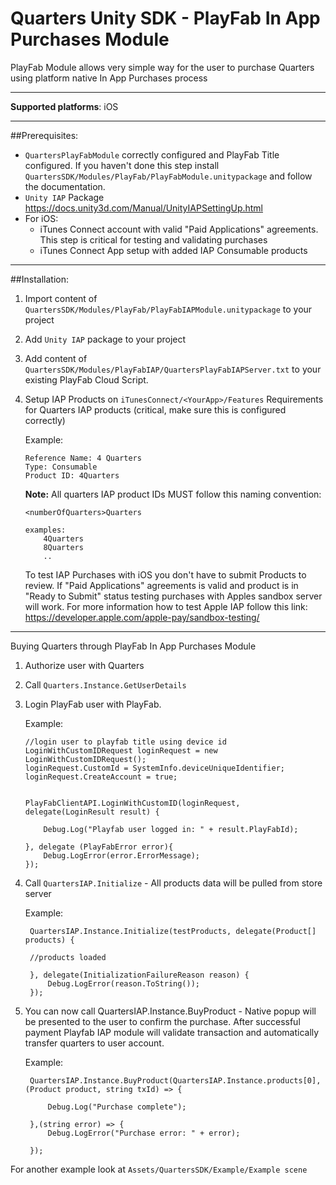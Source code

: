 # Quarters Unity SDK - PlayFab In App Purchases Module

PlayFab Module allows very simple way for the user to purchase Quarters using platform native In App Purchases process

---

**Supported platforms**: iOS

---

##Prerequisites:
* `QuartersPlayFabModule` correctly configured and PlayFab Title configured. If you haven't done this step install `QuartersSDK/Modules/PlayFab/PlayFabModule.unitypackage` and follow the documentation.
* `Unity IAP` Package https://docs.unity3d.com/Manual/UnityIAPSettingUp.html
* For iOS:
    - iTunes Connect account with valid "Paid Applications" agreements. This step is critical for testing and validating purchases
    - iTunes Connect App setup with added IAP Consumable products


---


##Installation:
1.  Import content of `QuartersSDK/Modules/PlayFab/PlayFabIAPModule.unitypackage` to your project
2.  Add `Unity IAP` package to your project
3.  Add content of `QuartersSDK/Modules/PlayFabIAP/QuartersPlayFabIAPServer.txt` to your existing PlayFab Cloud Script.
4.  Setup IAP Products on `iTunesConnect/<YourApp>/Features`
    Requirements for Quarters IAP products (critical, make sure this is configured correctly)

    Example:
    ```
    Reference Name: 4 Quarters
    Type: Consumable
    Product ID: 4Quarters
    ```

    **Note:** All quarters IAP product IDs MUST follow this naming convention:

        <numberOfQuarters>Quarters

        examples:
            4Quarters   
            8Quarters
            ..

    To test IAP Purchases with iOS you don't have to submit Products to review. If "Paid Applications" agreements is valid and product is in "Ready to Submit" status testing purchases
    with Apples sandbox server will work. For more information how to test Apple IAP follow this link: https://developer.apple.com/apple-pay/sandbox-testing/



---


Buying Quarters through PlayFab In App Purchases Module


1.  Authorize user with Quarters
2.  Call `Quarters.Instance.GetUserDetails`
3.  Login PlayFab user with PlayFab.

    Example:

        //login user to playfab title using device id
        LoginWithCustomIDRequest loginRequest = new LoginWithCustomIDRequest();
        loginRequest.CustomId = SystemInfo.deviceUniqueIdentifier;
        loginRequest.CreateAccount = true;


        PlayFabClientAPI.LoginWithCustomID(loginRequest, delegate(LoginResult result) {

            Debug.Log("Playfab user logged in: " + result.PlayFabId);

        }, delegate (PlayFabError error){
            Debug.LogError(error.ErrorMessage);
        });


3. Call `QuartersIAP.Initialize` - All products data will be pulled from store server

    Example:

        QuartersIAP.Instance.Initialize(testProducts, delegate(Product[] products) {

        //products loaded

        }, delegate(InitializationFailureReason reason) {
            Debug.LogError(reason.ToString());
        });



4. You can now call QuartersIAP.Instance.BuyProduct - Native popup will be presented to the user to confirm the purchase. After successful payment Playfab IAP module will validate transaction and
   automatically transfer quarters to user account.

    Example:

        QuartersIAP.Instance.BuyProduct(QuartersIAP.Instance.products[0], (Product product, string txId) => {

            Debug.Log("Purchase complete");

        },(string error) => {
            Debug.LogError("Purchase error: " + error);

        });



For another example look at `Assets/QuartersSDK/Example/Example scene`
